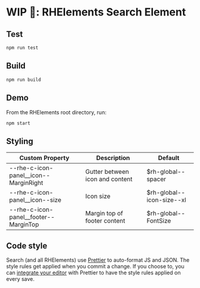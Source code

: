 # WIP 🐣: RHElements Search Element

## Test

    npm run test

## Build

    npm run build

## Demo

From the RHElements root directory, run:

    npm start

## Styling

| Custom Property                         | Description                     | Default                   |
| --------------------------------------- | ------------------------------- | ------------------------- |
| --rhe-c-icon-panel\_\_icon--MarginRight | Gutter between icon and content | $rh-global--spacer        |
| --rhe-c-icon-panel\_\_icon--size        | Icon size                       | $rh-global--icon-size--xl |
| --rhe-c-icon-panel\_\_footer--MarginTop | Margin top of footer content    | $rh-global--FontSize      |

## Code style

Search (and all RHElements) use [Prettier][prettier] to auto-format JS and JSON. The style rules get applied when you commit a change. If you choose to, you can [integrate your editor][prettier-ed] with Prettier to have the style rules applied on every save.

[prettier]: https://github.com/prettier/prettier/
[prettier-ed]: https://github.com/prettier/prettier/#editor-integration
[web-component-tester]: https://github.com/Polymer/web-component-tester
